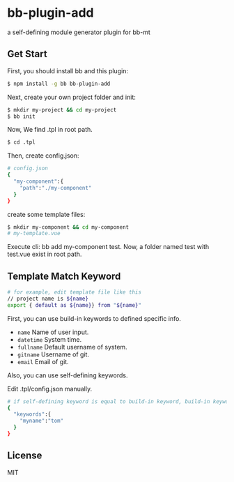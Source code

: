 # bb-plugin-add
a self-defining module generator plugin for bb-mt

## Get Start

First, you should install bb and this plugin:
```sh
$ npm install -g bb bb-plugin-add

```
Next, create your own project folder and init:
```sh
$ mkdir my-project && cd my-project
$ bb init
```
Now, We find .tpl in root path.
```sh
$ cd .tpl
```
Then, create config.json:
```sh
# config.json
{
  "my-component":{
    "path":"./my-component"
  }
}
```
create some template files:
```sh
$ mkdir my-component && cd my-component
# my-template.vue
```
Execute cli: bb add my-component test.
Now, a folder named test with test.vue exist in root path.

## Template Match Keyword

```sh
# for example, edit template file like this
// project name is ${name}
export { default as ${name}} from "${name}"
```

First, you can use build-in keywords to defined specific info.

- `name`
  Name of user input.
- `datetime`
  System time.
- `fullname`
  Default username of system.
- `gitname`
  Username of git.
- `email`
  Email of git.

Also, you can use self-defining keywords.

Edit .tpl/config.json manually.

```sh
# if self-defining keyword is equal to build-in keyword, build-in keyword will be override!
{
  "keywords":{
    "myname":"tom"
  }
}
```


## License

MIT